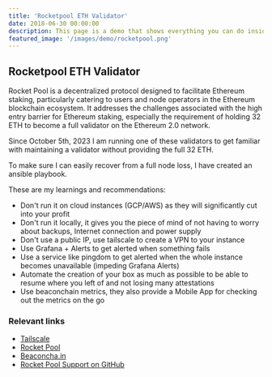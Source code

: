 ```yaml
---
title: 'Rocketpool ETH Validator'
date: 2018-06-30 00:00:00
description: This page is a demo that shows everything you can do inside portfolio and blog posts.
featured_image: '/images/demo/rocketpool.png'
---
```


## Rocketpool ETH Validator

Rocket Pool is a decentralized protocol designed to facilitate Ethereum staking, particularly catering to users and node operators in the Ethereum blockchain ecosystem. 
It addresses the challenges associated with the high entry barrier for Ethereum staking, especially the requirement of holding 32 ETH to become a full validator on the Ethereum 2.0 network.

Since October 5th, 2023 I am running one of these validators to get familiar with maintaining a validator without providing the full 32 ETH.

To make sure I can easily recover from a full node loss, I have created an ansible playbook. 

These are my learnings and recommendations: 

* Don't run it on cloud instances (GCP/AWS) as they will significantly cut into your profit
* Don't run it locally, it gives you the piece of mind of not having to worry about backups, Internet connection and power supply
* Don't use a public IP, use tailscale to create a VPN to your instance
* Use Grafana + Alerts to get alerted when something fails
* Use a service like pingdom to get alerted when the whole instance becomes unavailable (impeding Grafana Alerts)
* Automate the creation of your box as much as possible to be able to resume where you left of and not losing many attestations
* Use beaconchain metrics, they also provide a Mobile App for checking out the metrics on the go

### Relevant links
- [Tailscale](https://tailscale.com/)
- [Rocket Pool](https://rocketpool.net/)
- [Beaconcha.in](https://beaconcha.in/)
- [Rocket Pool Support on GitHub](https://github.com/phil3k3/rocketpool-support)




